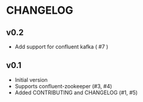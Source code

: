# CHANGELOG

## v0.2
* Add support for confluent kafka ( #7 )

## v0.1
* Initial version
* Supports confluent-zookeeper (#3, #4)
* Added CONTRIBUTING and CHANGELOG (#1, #5)
